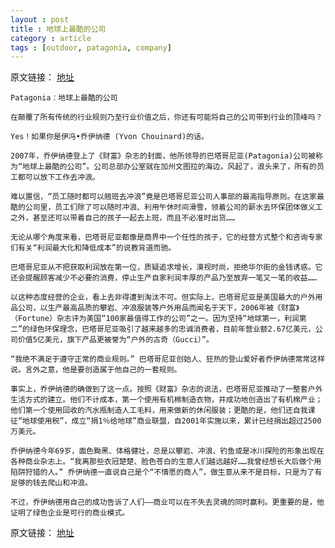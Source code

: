 ```yaml
---
layout : post
title : 地球上最酷的公司
category : article
tags : [outdoor, patagonia, company]
---
```


原文链接： [地址](http://www.douban.com/note/28161232/)

	Patagonia：地球上最酷的公司
	
	在颠覆了所有传统的行业规则乃至行业价值之后，你还有可能将自己的公司带到行业的顶峰吗？ 

	Yes！如果你是伊冯•乔伊纳德 (Yvon Chouinard)的话。 

	2007年，乔伊纳德登上了《财富》杂志的封面，他所领导的巴塔哥尼亚(Patagonia)公司被称为“地球上最酷的公司”。公司总部办公室就在加州文图拉的海边，风起了，浪头来了，所有的员工都可以放下工作去冲浪。 

	难以置信，“员工随时都可以翘班去冲浪”竟是巴塔哥尼亚公司人事部的最高指导原则。在这家最酷的公司里，员工们除了可以随时冲浪、利用午休时间滑雪，领着公司的薪水去环保团体做义工之外，甚至还可以带着自己的孩子一起去上班，而且不必准时出货…… 

	无论从哪个角度来看，巴塔哥尼亚都像是商界中一个任性的孩子，它的经营方式整个和咨询专家们有关“利润最大化和降低成本”的说教背道而驰。 

	巴塔哥尼亚从不把获取利润放在第一位，质疑追求增长，漠视时尚，拒绝华尔街的金钱诱惑。它还会提醒顾客减少不必要的消费，停止生产自家利润丰厚的产品乃至放弃一笔又一笔的收益…… 

	以这种态度经营的企业，看上去非得遭到淘汰不可。但实际上，巴塔哥尼亚是美国最大的户外用品公司，以生产最高品质的攀岩、冲浪服装等户外用品而闻名于天下，2006年被《财富》（Fortune）杂志评为美国“100家最值得工作的公司”之一。因为坚持“地球第一，利润第二”的绿色环保理念，巴塔哥尼亚吸引了越来越多的忠诚消费者，目前年营业额2.67亿美元，公司价值5亿美元，旗下产品更被誉为“户外的古奇（Gucci）”。 

	“我绝不满足于遵守正常的商业规则。” 巴塔哥尼亚创始人、狂热的登山爱好者乔伊纳德常常这样说。言外之意，他是要创造属于他自己的一套规则。 

	事实上，乔伊纳德的确做到了这一点。按照《财富》杂志的说法，巴塔哥尼亚推动了一整套户外生活方式的建立。他们不计成本，第一个使用有机棉制造衣物，并成功地创造出了有机棉产业；他们第一个使用回收的汽水瓶制造人工毛料，用来做新的休闲服装；更酷的是，他们还自我课征“地球使用税”，成立“捐1％给地球”商业联盟，自2001年实施以来，累计已经捐出超过2500万美元。 

	乔伊纳德今年69岁，面色黝黑、体格健壮，总是以攀岩、冲浪、钓鱼或是冰川探险的形象出现在各种商业杂志上。“我离那些衣冠楚楚、脸色苍白的生意人们越远越好……我曾经想长大后做个用陷阱狩猎的人。” 乔伊纳德一直说自己是个“不情愿的商人”，做生意从来不是目标，只是为了有足够的钱去爬山和冲浪。 

	不过，乔伊纳德用自己的成功告诉了人们——商业可以在不失去灵魂的同时赢利。更重要的是，他证明了绿色企业是可行的商业模式。
	 

原文链接： [地址](http://www.douban.com/note/28161232/)